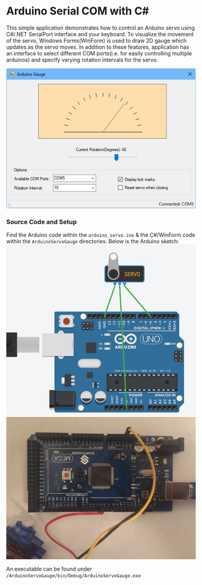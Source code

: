 # Arduino Serial COM with C#
This simple application demonstrates how to control an Arduino servo using C#/.NET SerialPort interface and your keyboard. To visualize the movement of the servo, Windows Forms(WinForm) is used to draw 2D gauge which updates as the servo moves. In addition to these features, application has an interface to select different COM ports(i.e. for easily controlling multiple arduinos) and specify varying rotation intervals for the servo.

![alt text](https://github.com/AntonDesilvaProjects/Arduino-Serial-Communication/blob/master/arduino_gauge_ui.JPG "Arduino Control UI")

### Source Code and Setup
Find the Arduino code within the `arduino_servo.ino` & the C#/WinForm code within the `ArduinoServoGauge` directories. Below is the Arduino sketch:
![alt text](https://github.com/AntonDesilvaProjects/Arduino-Serial-Communication/blob/master/servo_sketch_image.JPG "Arduino Sketch Image")
![alt text](https://github.com/AntonDesilvaProjects/Arduino-Serial-Communication/blob/master/servo_sketch_actual.jpg "Arduino Sketch Actual")

An executable can be found under `/ArduinoServoGauge/bin/Debug/ArduinoServoGauge.exe`